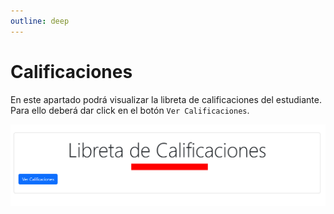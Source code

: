 ```yaml
---
outline: deep
---
```


# Calificaciones
En este apartado podrá visualizar la libreta de calificaciones del estudiante. Para ello deberá dar click en el botón `Ver Calificaciones`.

![Screenshot calificaciones](img/calificaciones.png)
